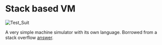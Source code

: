 # Stack based VM
![Test_Suit](https://github.com/ownidbilal/Stack-based-VM/workflows/Test_Suit/badge.svg?branch=master)

A very simple machine simulator with its own language. Borrowed from a stack overflow [answer](https://stackoverflow.com/questions/6887471/how-would-i-go-about-writing-an-interpreter-in-c).